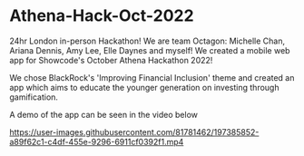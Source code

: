 # Athena-Hack-Oct-2022

24hr London in-person Hackathon!
We are team Octagon: Michelle Chan, Ariana Dennis, Amy Lee, Elle Daynes and myself!
We created a mobile web app for Showcode's October Athena Hackathon 2022!

We chose BlackRock's 'Improving Financial Inclusion' theme and created an app which aims to educate the younger generation on investing through gamification.

A demo of the app can be seen in the video below

https://user-images.githubusercontent.com/81781462/197385852-a89f62c1-c4df-455e-9296-6911cf0392f1.mp4
